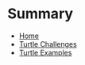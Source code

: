# Summary
- [Home](README.md)
- [Turtle Challenges](TurtleChallenges.md)
- [Turtle Examples](TurtleExamples.md)